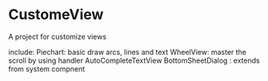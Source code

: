 # CustomeView
A project for customize views

include:
Piechart: basic draw arcs, lines and text
WheelView: master the scroll by using handler
AutoCompleteTextView 
BottomSheetDialog : extends from system compnent


